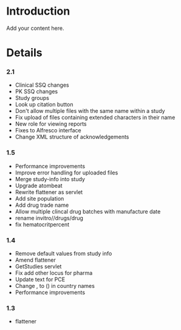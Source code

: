 # Introduction #

Add your content here.


# Details #

### 2.1 ###

  * Clinical SSQ changes
  * PK SSQ changes
  * Study groups
  * Look up citation button
  * Don't allow multiple files with the same name within a study
  * Fix upload of files containing extended characters in their name
  * New role for viewing reports
  * Fixes to Alfresco interface
  * Change XML structure of acknowledgements

### 1.5 ###
  * Performance improvements
  * Improve error handling for uploaded files
  * Merge study-info into study
  * Upgrade atombeat
  * Rewrite flattener as servlet
  * Add site population
  * Add drug trade name
  * Allow multiple clincal drug batches with manufacture date
  * rename invitro//drugs/drug
  * fix hematocritpercent


### 1.4 ###
  * Remove default values from study info
  * Amend flattener
  * GetStudies servlet
  * Fix add other locus for pharma
  * Update text for PCE
  * Change , to () in country names
  * Performance improvements

### 1.3 ###
  * flattener
